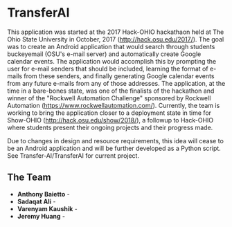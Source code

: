 # TransferAI

This application was started at the 2017 Hack-OHIO hackathaon held at The Ohio State University in October, 2017 (http://hack.osu.edu/2017/). The goal was to create an Android application that would search through students buckeyemail (OSU's e-mail server) and automatically create Google calendar events. The application would accomplish this by prompting the user for e-mail senders that should be included, learning the format of e-mails from these senders, and finally generating Google calendar events from any future e-mails from any of those addresses. The application, at the time in a bare-bones state, was one of the finalists of the hackathon and winner of the "Rockwell Automation Challenge" sponsored by Rockwell Automation (https://www.rockwellautomation.com/). Currently, the team is working to bring the application closer to a deployment state in time for Show-OHIO (http://hack.osu.edu/show/2018/), a followup to Hack-OHIO where students present their ongoing projects and their progress made.

Due to changes in design and resource requirements, this idea will cease to be an Android application and will be further developed as a Python script. See Transfer-AI/TransferAI for current project.

## The Team

* **Anthony Baietto** - 
* **Sadaqat Ali** - 
* **Varenyam Kaushik** - 
* **Jeremy Huang** - 
